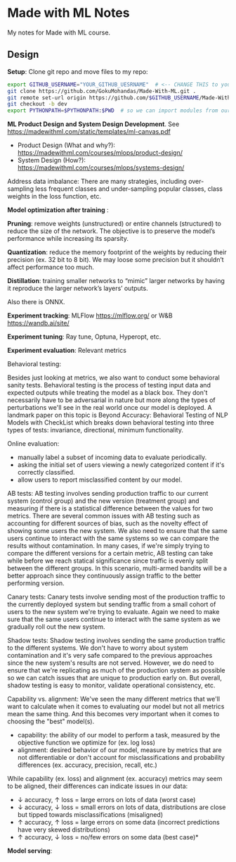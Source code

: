 # Made with ML Notes

My notes for Made with ML course.

## Design

**Setup**: Clone git repo and move files to my repo:

```bash
export GITHUB_USERNAME="YOUR_GITHUB_UESRNAME"  # <-- CHANGE THIS to your username
git clone https://github.com/GokuMohandas/Made-With-ML.git .
git remote set-url origin https://github.com/$GITHUB_USERNAME/Made-With-ML.git
git checkout -b dev
export PYTHONPATH=$PYTHONPATH:$PWD  # so we can import modules from our scripts
```

**ML Product Design and System Design Development**. See https://madewithml.com/static/templates/ml-canvas.pdf

* Product Design (What and why?): https://madewithml.com/courses/mlops/product-design/
* System Design (How?): https://madewithml.com/courses/mlops/systems-design/

Address data imbalance: There are many strategies, including over-sampling less frequent classes and under-sampling popular classes, class weights in the loss function, etc.

**Model optimization after training** :

**Pruning**: remove weights (unstructured) or entire channels (structured) to reduce the size of the network. The objective is to preserve the model’s performance while increasing its sparsity.

**Quantization**: reduce the memory footprint of the weights by reducing their precision (ex. 32 bit to 8 bit). We may loose some precision but it shouldn’t affect performance too much.

**Distillation**: training smaller networks to “mimic” larger networks by having it reproduce the larger network’s layers’ outputs.

Also there is ONNX.

**Experiment tracking**: MLFlow https://mlflow.org/ or W&B https://wandb.ai/site/

**Experiment tuning**: Ray tune, Optuna, Hyperopt, etc.

**Experiment evaluation**: Relevant metrics

Behavioral testing:

Besides just looking at metrics, we also want to conduct some behavioral sanity tests. Behavioral testing is the process of testing input data and expected outputs while treating the model as a black box. They don't necessarily have to be adversarial in nature but more along the types of perturbations we'll see in the real world once our model is deployed. A landmark paper on this topic is Beyond Accuracy: Behavioral Testing of NLP Models with CheckList which breaks down behavioral testing into three types of tests: invariance, directional, minimum functionality.

Online evaluation: 
- manually label a subset of incoming data to evaluate periodically.
- asking the initial set of users viewing a newly categorized content if it's correctly classified.
- allow users to report misclassified content by our model.

AB tests: AB testing involves sending production traffic to our current system (control group) and the new version (treatment group) and measuring if there is a statistical difference between the values for two metrics. There are several common issues with AB testing such as accounting for different sources of bias, such as the novelty effect of showing some users the new system. We also need to ensure that the same users continue to interact with the same systems so we can compare the results without contamination. In many cases, if we're simply trying to compare the different versions for a certain metric, AB testing can take while before we reach statical significance since traffic is evenly split between the different groups. In this scenario, multi-armed bandits will be a better approach since they continuously assign traffic to the better performing version.

Canary tests: Canary tests involve sending most of the production traffic to the currently deployed system but sending traffic from a small cohort of users to the new system we're trying to evaluate. Again we need to make sure that the same users continue to interact with the same system as we gradually roll out the new system.

Shadow tests: Shadow testing involves sending the same production traffic to the different systems. We don't have to worry about system contamination and it's very safe compared to the previous approaches since the new system's results are not served. However, we do need to ensure that we're replicating as much of the production system as possible so we can catch issues that are unique to production early on. But overall, shadow testing is easy to monitor, validate operational consistency, etc.

Capability vs. alignment: We've seen the many different metrics that we'll want to calculate when it comes to evaluating our model but not all metrics mean the same thing. And this becomes very important when it comes to choosing the "best" model(s).

* capability: the ability of our model to perform a task, measured by the objective function we optimize for (ex. log loss)
* alignment: desired behavior of our model, measure by metrics that are not differentiable or don't account for misclassifications and probability differences (ex. accuracy, precision, recall, etc.)

While capability (ex. loss) and alignment (ex. accuracy) metrics may seem to be aligned, their differences can indicate issues in our data:

* ↓ accuracy, ↑ loss = large errors on lots of data (worst case)
* ↓ accuracy, ↓ loss = small errors on lots of data, distributions are close but tipped towards misclassifications (misaligned)
* ↑ accuracy, ↑ loss = large errors on some data (incorrect predictions have very skewed distributions)
* ↑ accuracy, ↓ loss = no/few errors on some data (best case)*


**Model serving**:
